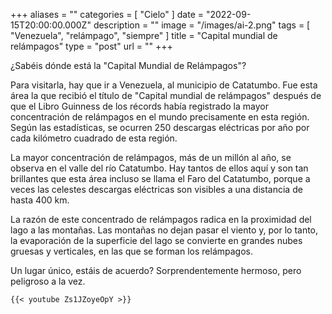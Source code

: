 +++
aliases = ""
categories = [ "Cielo" ]
date = "2022-09-15T20:00:00.000Z"
description = ""
image = "/images/ai-2.png"
tags = [ "Venezuela", "relámpago", "siempre" ]
title = "Capital mundial de relámpagos"
type = "post"
url = ""
+++


¿Sabéis dónde está la "Capital Mundial de Relámpagos"?  
  
Para visitarla, hay que ir a Venezuela, al municipio de Catatumbo. Fue esta área la que recibió el título de "Capital mundial de relámpagos" después de que el Libro Guinness de los récords había registrado la mayor concentración de relámpagos en el mundo precisamente en esta región. Según las estadísticas, se ocurren 250 descargas eléctricas por año por cada kilómetro cuadrado de esta región.  
  
La mayor concentración de relámpagos, más de un millón al año, se observa en el valle del río Catatumbo. Hay tantos de ellos aquí y son tan brillantes que esta área incluso se llama el Faro del Catatumbo, porque a veces las celestes descargas eléctricas son visibles a una distancia de hasta 400 km.  
  
La razón de este concentrado de relámpagos radica en la proximidad del lago a las montañas. Las montañas no dejan pasar el viento y, por lo tanto, la evaporación de la superficie del lago se convierte en grandes nubes gruesas y verticales, en las que se forman los relámpagos.  
  
Un lugar único, estáis de acuerdo? Sorprendentemente hermoso, pero peligroso a la vez.

    {{< youtube Zs1JZoyeOpY >}}
